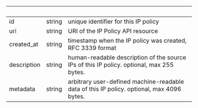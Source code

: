 <!-- Code generated for API Clients. DO NOT EDIT. -->

| &nbsp; | &nbsp; | &nbsp; |
|---|---|---|
| id | string | unique identifier for this IP policy |
| uri | string | URI of the IP Policy API resource |
| created_at | string | timestamp when the IP policy was created, RFC 3339 format |
| description | string | human-readable description of the source IPs of this IP policy. optional, max 255 bytes. |
| metadata | string | arbitrary user-defined machine-readable data of this IP policy. optional, max 4096 bytes. |